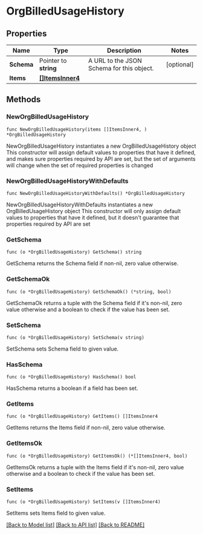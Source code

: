 # OrgBilledUsageHistory

## Properties

Name | Type | Description | Notes
------------ | ------------- | ------------- | -------------
**Schema** | Pointer to **string** | A URL to the JSON Schema for this object. | [optional] 
**Items** | [**[]ItemsInner4**](ItemsInner4.md) |  | 

## Methods

### NewOrgBilledUsageHistory

`func NewOrgBilledUsageHistory(items []ItemsInner4, ) *OrgBilledUsageHistory`

NewOrgBilledUsageHistory instantiates a new OrgBilledUsageHistory object
This constructor will assign default values to properties that have it defined,
and makes sure properties required by API are set, but the set of arguments
will change when the set of required properties is changed

### NewOrgBilledUsageHistoryWithDefaults

`func NewOrgBilledUsageHistoryWithDefaults() *OrgBilledUsageHistory`

NewOrgBilledUsageHistoryWithDefaults instantiates a new OrgBilledUsageHistory object
This constructor will only assign default values to properties that have it defined,
but it doesn't guarantee that properties required by API are set

### GetSchema

`func (o *OrgBilledUsageHistory) GetSchema() string`

GetSchema returns the Schema field if non-nil, zero value otherwise.

### GetSchemaOk

`func (o *OrgBilledUsageHistory) GetSchemaOk() (*string, bool)`

GetSchemaOk returns a tuple with the Schema field if it's non-nil, zero value otherwise
and a boolean to check if the value has been set.

### SetSchema

`func (o *OrgBilledUsageHistory) SetSchema(v string)`

SetSchema sets Schema field to given value.

### HasSchema

`func (o *OrgBilledUsageHistory) HasSchema() bool`

HasSchema returns a boolean if a field has been set.

### GetItems

`func (o *OrgBilledUsageHistory) GetItems() []ItemsInner4`

GetItems returns the Items field if non-nil, zero value otherwise.

### GetItemsOk

`func (o *OrgBilledUsageHistory) GetItemsOk() (*[]ItemsInner4, bool)`

GetItemsOk returns a tuple with the Items field if it's non-nil, zero value otherwise
and a boolean to check if the value has been set.

### SetItems

`func (o *OrgBilledUsageHistory) SetItems(v []ItemsInner4)`

SetItems sets Items field to given value.



[[Back to Model list]](../README.md#documentation-for-models) [[Back to API list]](../README.md#documentation-for-api-endpoints) [[Back to README]](../README.md)


